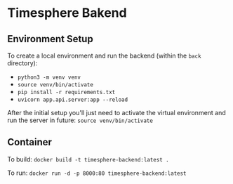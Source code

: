 # Timesphere Bakend

## Environment Setup

To create a local environment and run the backend (within the `back` directory):

- `python3 -m venv venv`
- `source venv/bin/activate`
- `pip install -r requirements.txt`
- `uvicorn app.api.server:app --reload`

After the initial setup you'll just need to activate the virtual environment and run the server in future:
`source venv/bin/activate`

## Container

To build:
`docker build -t timesphere-backend:latest .`

To run:
`docker run -d -p 8000:80 timesphere-backend:latest`
